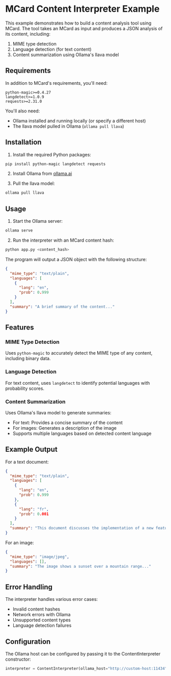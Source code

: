 # MCard Content Interpreter Example

This example demonstrates how to build a content analysis tool using MCard. The tool takes an MCard as input and produces a JSON analysis of its content, including:

1. MIME type detection
2. Language detection (for text content)
3. Content summarization using Ollama's llava model

## Requirements

In addition to MCard's requirements, you'll need:
```
python-magic>=0.4.27
langdetect>=1.0.9
requests>=2.31.0
```

You'll also need:
- Ollama installed and running locally (or specify a different host)
- The llava model pulled in Ollama (`ollama pull llava`)

## Installation

1. Install the required Python packages:
```bash
pip install python-magic langdetect requests
```

2. Install Ollama from [ollama.ai](https://ollama.ai)

3. Pull the llava model:
```bash
ollama pull llava
```

## Usage

1. Start the Ollama server:
```bash
ollama serve
```

2. Run the interpreter with an MCard content hash:
```bash
python app.py <content_hash>
```

The program will output a JSON object with the following structure:
```json
{
  "mime_type": "text/plain",
  "languages": [
    {
      "lang": "en",
      "prob": 0.999
    }
  ],
  "summary": "A brief summary of the content..."
}
```

## Features

### MIME Type Detection
Uses `python-magic` to accurately detect the MIME type of any content, including binary data.

### Language Detection
For text content, uses `langdetect` to identify potential languages with probability scores.

### Content Summarization
Uses Ollama's llava model to generate summaries:
- For text: Provides a concise summary of the content
- For images: Generates a description of the image
- Supports multiple languages based on detected content language

## Example Output

For a text document:
```json
{
  "mime_type": "text/plain",
  "languages": [
    {
      "lang": "en",
      "prob": 0.999
    },
    {
      "lang": "fr",
      "prob": 0.001
    }
  ],
  "summary": "This document discusses the implementation of a new feature..."
}
```

For an image:
```json
{
  "mime_type": "image/jpeg",
  "languages": [],
  "summary": "The image shows a sunset over a mountain range..."
}
```

## Error Handling

The interpreter handles various error cases:
- Invalid content hashes
- Network errors with Ollama
- Unsupported content types
- Language detection failures

## Configuration

The Ollama host can be configured by passing it to the ContentInterpreter constructor:
```python
interpreter = ContentInterpreter(ollama_host="http://custom-host:11434")
```
